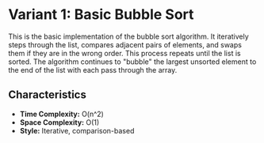 # Variant 1: Basic Bubble Sort

This is the basic implementation of the bubble sort algorithm. It iteratively steps through the list, compares adjacent pairs of elements, and swaps them if they are in the wrong order. This process repeats until the list is sorted. The algorithm continues to "bubble" the largest unsorted element to the end of the list with each pass through the array.

## Characteristics

- **Time Complexity:** O(n^2)
- **Space Complexity:** O(1)
- **Style:** Iterative, comparison-based
